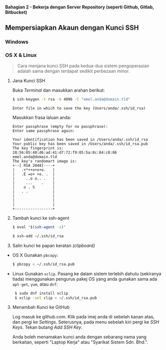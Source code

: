 #### Bahagian 2 - Bekerja dengan Server Repository (seperti Github, Gitlab, Bitbucket)

## Mempersiapkan Akaun dengan Kunci SSH

### Windows

### OS X & Linux

> Cara menjana kunci SSH pada kedua-dua sistem pengoperasian adalah sama dengan terdapat sedikit perbezaan minor.

1. Jana Kunci SSH

   Buka *Terminal* dan masukkan arahan berikut:

   ```sh
   $ ssh-keygen -t rsa -b 4096 -C "emel.anda@domain.tld"
   ```

   ```
   Enter file in which to save the key (Users/anda/.ssh/id_rsa)
   ```

   Masukkan frasa laluan anda:

   ```
   Enter passphrase (empty for no passphrase): 
   Enter same passphrase again:
   ```

   ```
   Your identification has been saved in /Users/anda/.ssh/id_rsa
   Your public key has been saved in /Users/anda/.ssh/id_rsa.pub
   The key fingerprint is:
   28:56:05:40:d6:ad:41:d7:72:f9:05:5a:0c:84:c0:86 emel.anda@domain.tld
   The key's randomart image is:
   +--[ RSA 2048]----+
   |   .+*++o+o+o.   |
   |   .E =o+ +o. .  |
   |     ..o o.. .   |
   |     ...    .    |
   |    o . S        |
   |   . .           |
   |                 |
   |                 |
   |                 |
   +-----------------+ 
   ```

2. Tambah kunci ke ssh-agent

   ```sh
   $ eval "$(ssh-agent -s)"

   ```

   ```sh
   $ ssh-add ~/.ssh/id_rsa
   ```

3. Salin kunci ke papan keratan *(clipboard)*

  * OS X
    Gunakan ```pbcopy```:

    ```sh
    $ pbcopy < ~/.ssh/id_rsa.pub 
    ```

  * Linux
    Gunakan ```xclip```. Pasang ke dalam sistem terlebih dahulu (sekiranya tiada) menggunakan pengurus pakej OS yang anda gunakan sama ada ```apt-get```, ```yum```, atau ```dnf```:

    ```sh
     $ sudo dnf install xclip
     $ xclip -sel clip < ~/.ssh/id_rsa.pub
    ```

3. Menambah Kunci ke GitHub

   Log masuk ke github.com. Klik pada imej anda di sebelah kanan atas, dan pergi ke *Settings*. Seterusnya, pada menu sebelah kiri pergi ke *SSH Keys*. Tekan butang *Add SSH Key*.

   Anda boleh menamakan kunci anda dengan sebarang nama yang berkaitan, seperti "Laptop Kerja" atau "Syarikat Sistem Sdn. Bhd.".
